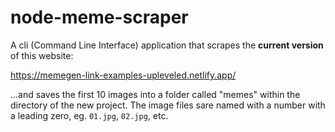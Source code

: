 # node-meme-scraper

A cli (Command Line Interface) application that scrapes the **current version** of this website:

https://memegen-link-examples-upleveled.netlify.app/

...and saves the first 10 images into a folder called "memes" within the directory of the new project. 
The image files sare named with a number with a leading zero, eg. `01.jpg`, `02.jpg`, etc.

